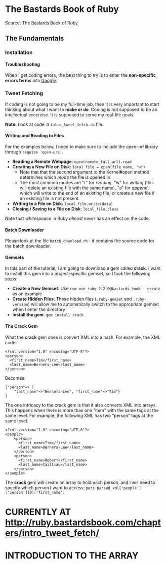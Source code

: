 # The Bastards Book of Ruby
Source: [The Bastards Book of Ruby](ruby.bastardsbook.com)

## The Fundamentals
### Installation
#### Troubleshooting

When I get coding errors, the best thing to try is to enter the **non-specific errors terms** into [Google](www.google.com).

### Tweet Fetching
If coding is not going to be my full-time job, then it is very important to start thinking about what I want to **make or do**. Coding is not supposed to be an intellectual excercise. It is supposed to serve my real-life goals. 

**Note:** Look at code in `intro_tweet_fetch.rb` file.

#### Writing and Reading to Files
For the examples below, I need to make sure to include the *open-uri* library through `require 'open-uri'`.

* **Reading a Remote Webpage**: `open(remote_full_url).read`
* **Creating a New File on Disk**: `local_file = open(file_name, "w")`
  * Note that that the second argument to the Kernel#open method determines which *mode* the file is opened in. 
  * The most common modes are "r" for *reading*, "w" for *writing* (this will delete an existing file with the same name), "a" for *append*, which will write to the end of an existing file, or create a new file if an existing file is not present.  
* **Writing to a File on Disk**: `local_file.write(data)`
* **Closing / Saving to a File on Disk**: `local_file.close`

Note that *whitespaace* in Ruby *almost never* has an effect on the code.

#### Batch Downloader
Please look at the file `batch_download.rb` - it contains the source code for the batch downloader. 

#### Gemsets
In this part of the tutorial, I am going to download a gem called **crack**. 
I want to install this gem into a project-specific gemset, so I took the following steps:
* **Create a New Gemset**: Use `rvm use ruby-2.2.0@bastards_book --create` as an example
* **Create Hidden Files**: These hidden files (`.ruby-gemset` and `.ruby-version`) will allow me to automatically switch to the appropriate gemset when I enter the directory
* **Install the gem**: `gem install crack`

#### The Crack Gem
What the **crack** gem does is convert XML into a hash. 
For example, the XML code:

```
<?xml version="1.0" encoding="UTF-8"?>
<person>
  <first_name>Tim</first_name>
  <last_name>Berners-Lee</last_name>  
</person>
```

Becomes:

```
{"person"=> {
    "last_name"=>"Berners-Lee", "first_name"=>"Tim"}
}
```

The one intricacy to the crack gem is that it also converts XML into arrays. This happens when there is more than one "item" with the same tags at the same level. For example, the following XML has two "person" tags at the same level. 

```
<?xml version="1.0" encoding="UTF-8"?>
<people>
    <person>
      <first_name>Tim</first_name>
      <last_name>Berners-Lee</last_name>  
    </person>  
    <person>
      <first_name>Robert</first_name>
      <last_name>Cailliau</last_name>  
    </person>  
</people>
```

The **crack** gem will create an array to hold each person, and I will need to specify which person I want to access: `puts parsed_xml['people']['person'][0]['first_name']`

# CURRENTLY AT  http://ruby.bastardsbook.com/chapters/intro_tweet_fetch/
# INTRODUCTION TO THE ARRAY
